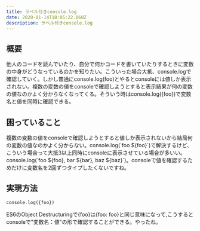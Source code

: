```yaml
---
title: ラベル付きconsole.log
date: 2020-01-14T18:05:22.060Z
description: ラベル付きconsole.log
---
```

## 概要

他人のコードを読んでいたり、自分で何かコードを書いていたりするときに変数の中身がどうなっているのかを知りたい。こういった場合大抵、console.logで確認していく。しかし普通にconsole.log(foo)とやるとconsoleには値しか表示されない。複数の変数の値をconsoleで確認しようとすると表示結果が何の変数の値なのかよく分からなくなってくる。そういう時はconsole.log({foo})で変数名と値を同時に確認できる。

## 困っていること

複数の変数の値をconsoleで確認しようとすると値しか表示されないから結局何の変数の値なのかよく分からない。console.log(\`foo ${foo}\`)で解決するけど、こういう場合って大抵3以上同時にconsoleに表示させている場合が多いい。console.log(\`foo ${foo}, bar ${bar}, baz ${baz}\`)。consoleで値を確認するためだけに変数名を2回ずつタイプしたくないですね。

## 実現方法

```
console.log({foo})
```

ES6のObject Destructuringで{foo}は{foo: foo}と同じ意味になって,こうするとconsoleで"変数名：値"の形で確認することができる。やったね。
